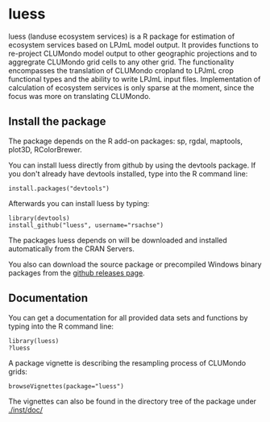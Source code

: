luess
=====

luess (landuse ecosystem services) is a R package for estimation of ecosystem services based on LPJmL model output. 
It provides functions to re-project CLUMondo model output to other geographic projections and to aggregrate CLUMondo 
grid cells to any other grid. The functionality encompasses the translation of CLUMondo cropland to LPJmL crop functional types and the ability to write LPJmL input files. Implementation of calculation of ecosystem services is only sparse at the moment, since the focus was more on translating CLUMondo.


Install the package
-----------------------------------------------------------------------------
The package depends on the R add-on packages: sp, rgdal, maptools, plot3D, RColorBrewer. 

You can install luess directly from github by using the devtools package. If you don't already have devtools
installed, type into the R command line:

	install.packages("devtools")
	
Afterwards you can install luess by typing:

	library(devtools)
	install_github("luess", username="rsachse")
	
The packages luess depends on will be downloaded and installed automatically from the CRAN Servers.
	
You also can download the source package or precompiled Windows binary packages 
from the [github releases page](https://github.com/rsachse/luess/releases).


Documentation
-----------------------------------------------------------------------------
You can get a documentation for all provided data sets and functions by typing into the R command line:
	
	library(luess)
	?luess

A package vignette is describing the resampling process of CLUMondo grids:
	
	browseVignettes(package="luess")

The vignettes can also be found in the directory tree of the package 
under [./inst/doc/](https://github.com/rsachse/luess/tree/master/inst/doc)
